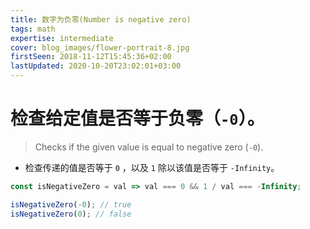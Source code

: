 ```yaml
---
title: 数字为负零(Number is negative zero)
tags: math
expertise: intermediate
cover: blog_images/flower-portrait-8.jpg
firstSeen: 2018-11-12T15:45:36+02:00
lastUpdated: 2020-10-20T23:02:01+03:00
---
```


# 检查给定值是否等于负零（`-0`）。
> Checks if the given value is equal to negative zero (`-0`).

- 检查传递的值是否等于 `0` ，以及 `1` 除以该值是否等于 `-Infinity`。

```js
const isNegativeZero = val => val === 0 && 1 / val === -Infinity;
```

```js
isNegativeZero(-0); // true
isNegativeZero(0); // false
```
